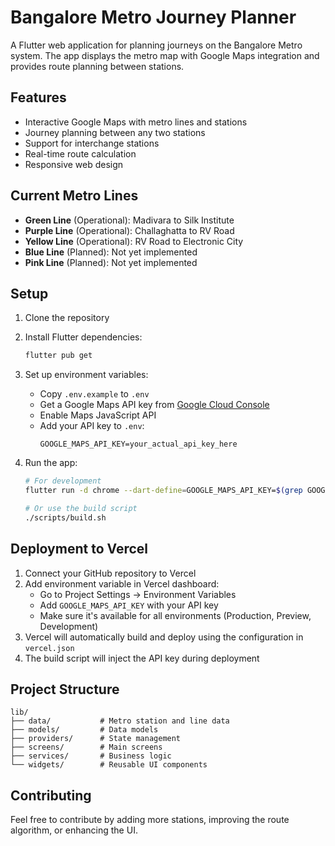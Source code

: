 # Bangalore Metro Journey Planner

A Flutter web application for planning journeys on the Bangalore Metro system. The app displays the metro map with Google Maps integration and provides route planning between stations.

## Features

- Interactive Google Maps with metro lines and stations
- Journey planning between any two stations
- Support for interchange stations
- Real-time route calculation
- Responsive web design

## Current Metro Lines

- **Green Line** (Operational): Madivara to Silk Institute
- **Purple Line** (Operational): Challaghatta to RV Road
- **Yellow Line** (Operational): RV Road to Electronic City
- **Blue Line** (Planned): Not yet implemented
- **Pink Line** (Planned): Not yet implemented

## Setup

1. Clone the repository
2. Install Flutter dependencies:
   ```bash
   flutter pub get
   ```

3. Set up environment variables:
   - Copy `.env.example` to `.env`
   - Get a Google Maps API key from [Google Cloud Console](https://console.cloud.google.com/)
   - Enable Maps JavaScript API
   - Add your API key to `.env`:
     ```
     GOOGLE_MAPS_API_KEY=your_actual_api_key_here
     ```

4. Run the app:
   ```bash
   # For development
   flutter run -d chrome --dart-define=GOOGLE_MAPS_API_KEY=$(grep GOOGLE_MAPS_API_KEY .env | cut -d '=' -f2)
   
   # Or use the build script
   ./scripts/build.sh
   ```

## Deployment to Vercel

1. Connect your GitHub repository to Vercel
2. Add environment variable in Vercel dashboard:
   - Go to Project Settings → Environment Variables
   - Add `GOOGLE_MAPS_API_KEY` with your API key
   - Make sure it's available for all environments (Production, Preview, Development)
3. Vercel will automatically build and deploy using the configuration in `vercel.json`
4. The build script will inject the API key during deployment

## Project Structure

```
lib/
├── data/           # Metro station and line data
├── models/         # Data models
├── providers/      # State management
├── screens/        # Main screens
├── services/       # Business logic
└── widgets/        # Reusable UI components
```

## Contributing

Feel free to contribute by adding more stations, improving the route algorithm, or enhancing the UI.